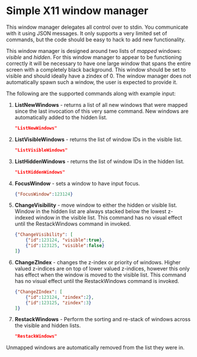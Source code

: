 # Simple X11 window manager

This window manager delegates all control over to stdin. You communicate with it using JSON messages. It only supports a very limited set of commands, but the code should be easy to hack to add new functionality. 

This window manager is designed around two lists of *mapped* windows: *visible* and *hidden*. For this window manager to appear to be functioning correctly it will be necessary to have one large window that spans the entire screen with a completely black background. This window should be set to visible and should ideally have a zindex of 0. The window manager does not automatically spawn such a window, the user is expected to provide it.

The following are the supported commands along with example input:

1. **ListNewWindows** - returns a list of all new windows that were mapped since the last invocation of this very same command. New windows are automatically added to the hidden list.

   ```json
   "ListNewWindows"
   ```

2. **ListVisibleWindows** - returns the list of window IDs in the visible list.

   ```json
   "ListVisibleWindows"
   ```

3. **ListHiddenWindows** - returns the list of window IDs in the hidden list.

   ```json
   "ListHiddenWindows"
   ```

4. **FocusWindow** - sets a window to have input focus.

   ```json
   {"FocusWindow":123124}
   ```

5. **ChangeVisibility** - move window to either the hidden or visible list. Window in the hidden list are always stacked below the lowest z-indexed window in the visible list. This command has no visual effect until the RestackWindows command in invoked.

   ```json
   {"ChangeVisibility": [
       {"id":123124, "visible":true},
       {"id":123125, "visible":false}
   ]}
   ```

6. **ChangeZIndex** - changes the z-index or priority of windows. Higher valued z-indices are on top of lower valued z-indices, however this only has effect when the window is moved to the visible list. This command has no visual effect until the RestackWindows command is invoked.

   ```json
   {"ChangeZIndex": [
       {"id":123124, "zindex":2},
       {"id":123125, "zindex":3}
   ]}
   ```

7. **RestackWindows** - Perform the sorting and re-stack of windows across the visible and hidden lists.

   ```json
   "RestackWindows"
   ```

Unmapped windows are automatically removed from the list they were in.

